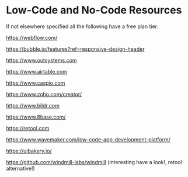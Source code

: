 # Low-Code and No-Code Resources

If not elsewhere specified all the following have a free plan tier.

https://webflow.com/

https://bubble.io/features?ref=responsive-design-header

https://www.outsystems.com

https://www.airtable.com

https://www.caspio.com

https://www.zoho.com/creator/

https://www.bildr.com

https://www.8base.com/

https://retool.com

https://www.wavemaker.com/low-code-app-development-platform/

https://uibakery.io/

https://github.com/windmill-labs/windmill (interesting have a look!, retool alternative!)
